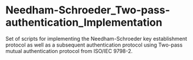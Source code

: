 # Needham-Schroeder_Two-pass-authentication_Implementation
Set of scripts for implementing the Needham-Schroeder key establishment protocol as well as a subsequent authentication protocol using Two-pass mutual authentication protocol from ISO/IEC 9798-2.
